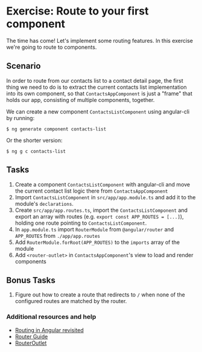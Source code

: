 # Exercise: Route to your first component

The time has come! Let's implement some routing features. In this exercise we're going to route to components.

## Scenario

In order to route from our contacts list to a contact detail page, the first thing we need to do is to extract the current contacts list implementation into its own component, so that `ContactsAppComponent` is just a "frame" that holds our app, consisting of multiple components, together.

We can create a new component `ContactsListComponent` using angular-cli by running:

```
$ ng generate component contacts-list
```
Or the shorter version:
```
$ ng g c contacts-list
```


## Tasks

1. Create a component `ContactsListComponent` with angular-cli and move the current contact list logic there from `ContactsAppComponent`
2. Import `ContactsListComponent` in `src/app/app.module.ts` and add it to the module's `declarations`.
2. Create `src/app/app.routes.ts`, import the `ContactsListComponent` and export an array with routes (e.g. `export const APP_ROUTES = [...]`), holding one route pointing to `ContactsListComponent`.
3. In `app.module.ts` import `RouterModule` from `@angular/router` and `APP_ROUTES` from `./app/app.routes`
4. Add `RouterModule.forRoot(APP_ROUTES)` to the `imports` array of the module
5. Add `<router-outlet>` in `ContactsAppComponent`'s view to load and render components

## Bonus Tasks

1. Figure out how to create a route that redirects to `/` when none of the configured routes are matched by the router.

### Additional resources and help

- [Routing in Angular revisited](http://blog.thoughtram.io/angular/2016/06/14/routing-in-angular-2-revisited.html)
- [Router Guide](https://angular.io/guide/router)
- [RouterOutlet](https://angular.io/docs/ts/latest/api/router/index/RouterOutlet-directive.html)
